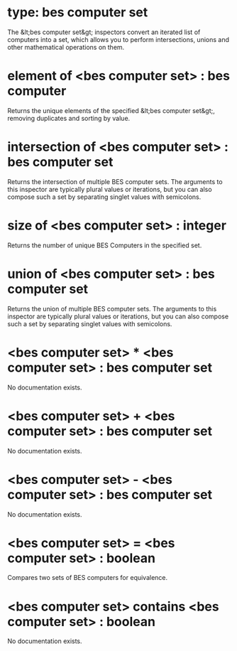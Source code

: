 # type: bes computer set

The &amp;lt;bes computer set&amp;gt; inspectors convert an iterated list of computers into a set, which allows you to perform intersections, unions and other mathematical operations on them.

# element of &lt;bes computer set&gt; : bes computer

Returns the unique elements of the specified &amp;lt;bes computer set&amp;gt;, removing duplicates and sorting by value.

# intersection of &lt;bes computer set&gt; : bes computer set

Returns the intersection of multiple BES computer sets. The arguments to this inspector are typically plural values or iterations, but you can also compose such a set by separating singlet values with semicolons.

# size of &lt;bes computer set&gt; : integer

Returns the number of unique BES Computers in the specified set.

# union of &lt;bes computer set&gt; : bes computer set

Returns the union of multiple BES computer sets. The arguments to this inspector are typically plural values or iterations, but you can also compose such a set by separating singlet values with semicolons.

# &lt;bes computer set&gt; * &lt;bes computer set&gt; : bes computer set

No documentation exists.

# &lt;bes computer set&gt; + &lt;bes computer set&gt; : bes computer set

No documentation exists.

# &lt;bes computer set&gt; - &lt;bes computer set&gt; : bes computer set

No documentation exists.

# &lt;bes computer set&gt; = &lt;bes computer set&gt; : boolean

Compares two sets of BES computers for equivalence.

# &lt;bes computer set&gt; contains &lt;bes computer set&gt; : boolean

No documentation exists.
